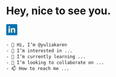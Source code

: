 <h1> Hey, nice to see you.</h1>

<p align="left">

<a href="https://www.linkedin.com/in/yulia-karen-4450a0201/" target="_blank"><img height="30" src="https://github.com/yuliakaren/yuliakaren/blob/main/download%20(2).png"></a>&nbsp;&nbsp;&nbsp;&nbsp;&nbsp;


</p>




```
- 👋 Hi, I’m @yuliakaren
- 👀 I’m interested in ...
- 🌱 I’m currently learning ...
- 💞️ I’m looking to collaborate on ...
- 📫 How to reach me ...
```
<!---
yuliakaren/yuliakaren is a ✨ special ✨ repository because its `README.md` (this file) appears on your GitHub profile.
You can click the Preview link to take a look at your changes.
--->

